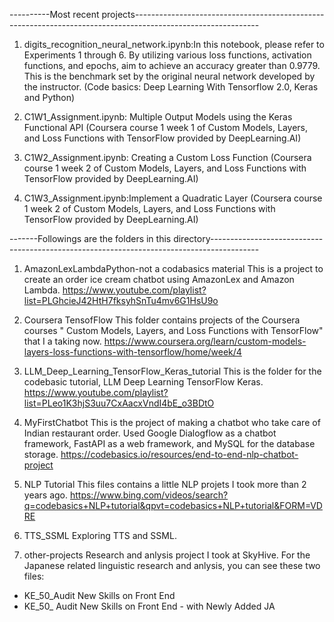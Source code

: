 ----------Most recent projects-------------------------------------------------------------------------------------------------------------

1. digits_recognition_neural_network.ipynb:In this notebook, please refer to Experiments 1 through 6. By utilizing various loss functions, activation functions, and epochs, 
aim to achieve an accuracy greater than 0.9779. This is the benchmark set by the original neural network developed by the instructor.
(Code basics: Deep Learning With Tensorflow 2.0, Keras and Python)


2. C1W1_Assignment.ipynb:
Multiple Output Models using the Keras Functional API
(Coursera course 1 week 1 of Custom Models, Layers, and Loss Functions with TensorFlow provided by DeepLearning.AI)

3. C1W2_Assignment.ipynb:
Creating a Custom Loss Function
(Coursera course 1 week 2 of Custom Models, Layers, and Loss Functions with TensorFlow provided by DeepLearning.AI)

4. C1W3_Assignment.ipynb:Implement a Quadratic Layer
(Coursera course 1 week 2 of Custom Models, Layers, and Loss Functions with TensorFlow provided by DeepLearning.AI)


-------Followings are the folders in this directory------------------------------------------------------------------------------------------

1. AmazonLexLambdaPython-not a codabasics material
This is a project to create an order ice cream chatbot using AmazonLex and Amazon Lambda. 
https://www.youtube.com/playlist?list=PLGhcieJ42HtH7fksyhSnTu4mv6G1HsU9o

2. Coursera TensofFlow
This folder contains projects of the Coursera courses " Custom Models, Layers, and Loss Functions with TensorFlow" that I a taking now.
https://www.coursera.org/learn/custom-models-layers-loss-functions-with-tensorflow/home/week/4

3. LLM_Deep_Learning_TensorFlow_Keras_tutorial
This is the folder for the codebasic tutorial, LLM Deep Learning TensorFlow Keras.
https://www.youtube.com/playlist?list=PLeo1K3hjS3uu7CxAacxVndI4bE_o3BDtO

4. MyFirstChatbot
This is the project of making a chatbot who take care of Indian restaurant order. Used Google Dialogflow as a chatbot framework, FastAPI as a web framework, and MySQL for the database storage. 
https://codebasics.io/resources/end-to-end-nlp-chatbot-project

5. NLP Tutorial
This files contains a little NLP projets I took more than 2 years ago.
https://www.bing.com/videos/search?q=codebasics+NLP+tutorial&qpvt=codebasics+NLP+tutorial&FORM=VDRE

6. TTS_SSML
Exploring TTS and SSML.

7. other-projects
Research and anlysis project I took at SkyHive. For the Japanese related linguistic research and anlysis, you can see these two files:
- KE_50_Audit New Skills on Front End
- KE_50_ Audit New Skills on Front End - with Newly Added JA



